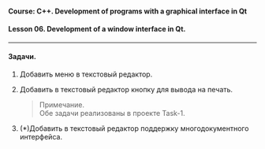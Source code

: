 #### Course: C++. Development of programs with a graphical interface in Qt  
#### Lesson 06. Development of a window interface in Qt.  

***  

#### Задачи.  

1. Добавить меню в текстовый редактор.  

2. Добавить в текстовый редактор кнопку для вывода на печать.  

   > Примечание.  
   > Обе задачи реализованы в проекте Task-1.  

3. (*)Добавить в текстовый редактор поддержку многодокументного интерфейса.  



